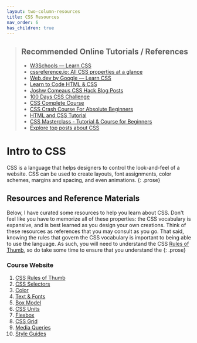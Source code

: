 ```yaml
---
layout: two-column-resources
title: CSS Resources
nav_order: 6
has_children: true
---
```


<blockquote class="info">
    <h2>Recommended Online Tutorials / References</h2>
    <ul>
        <li>
            <a href="https://www.w3schools.com/css/" target="_blank">
            W3Schools — Learn CSS</a>
        </li>
        <li>
            <a href="https://cssreference.io/" target="_blank">
            cssreference.io: All CSS properties at a glance</a>
        </li>
        <li>
            <a href="https://web.dev/learn/css/" target="_blank">
            Web.dev by Google — Learn CSS</a>
        </li>
        <li>
            <a href="https://learn.shayhowe.com/html-css/building-your-first-web-page/" target="_blank">
            Learn to Code HTML &amp; CSS</a>
        </li>
        <li>
            <a href="https://www.joshwcomeau.com/" target="_blank">
            Joshw Comeaus CSS Hack Blog Posts</a>
        </li>
        <li>
            <a href="https://100dayscss.com" target="_blank">
            100 Days CSS Challenge</a>
        </li>
        <li>
            <a href="https://youtu.be/n4R2E7O-Ngo" target="_blank">
            CSS Complete Course</a>
        </li>
        <li>
            <a href="https://www.youtube.com/watch?v=yfoY53QXEnI" target="_blank">
            CSS Crash Course For Absolute Beginners</a>
        </li>
        <li>
            <a href="https://www.youtube.com/watch?v=D-h8L5hgW-w" target="_blank">
            HTML and CSS Tutorial</a>
        </li>
        <li>
            <a href="https://www.youtube.com/watch?v=FqmB-Zj2-PA" target="_blank">
            CSS Masterclass - Tutorial &amp; Course for Beginners</a>
        </li>
        <li>
            <a href="https://app.daily.dev/tags/css?ref=roadmapsh" target="_blank">
            Explore top posts about CSS</a>
        </li>
    </ul>
</blockquote>

# Intro to CSS
CSS is a language that helps designers to control the look-and-feel of a website. CSS can be used to create layouts, font assignments, color schemes, margins and spacing, and even animations.
{: .prose}

## Resources and Reference Materials
Below, I have curated some resources to help you learn about CSS. Don't feel like you have to memorize all of these properties: the CSS vocabulary is expansive, and is best learned as you design your own creations. Think of these resources as references that you may consult as you go. That said, knowing the rules that govern the CSS vocabulary is important to being able to use the language. As such, you will need to understand the CSS [Rules of Thumb](rules_of_thumb.html), so do take some time to ensure that you understand the
{: .prose}

### Course Website
1. [CSS Rules of Thumb]({{site.baseurl}}/resources/css-rules-of-thumb/)
1. [CSS Selectors]({{site.baseurl}}/resources/selectors/)
1. [Color]({{site.baseurl}}/resources/color/)
1. [Text & Fonts]({{site.baseurl}}/resources/fonts/)
1. [Box Model]({{site.baseurl}}/resources/box-model/)
1. [CSS Units]({{site.baseurl}}/resources/units/)
1. [Flexbox]({{site.baseurl}}/resources/flexbox/)
1. [CSS Grid]({{site.baseurl}}/resources/css-grid/)
1. [Media Queries]({{site.baseurl}}/resources/media-queries/)
1. [Style Guides]({{site.baseurl}}/resources/style-guides/)

